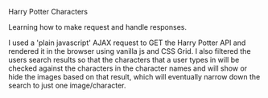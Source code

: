Harry Potter Characters

Learning how to make request and handle responses.

I used a 'plain javascript' AJAX request to GET the Harry Potter API and rendered it in the browser using vanilla js and CSS Grid. I also filtered the users search results so that the characters that a user types in will be checked against the characters in the character names and will show or hide the images based on that result, which will eventually narrow down the search to just one image/character. 
